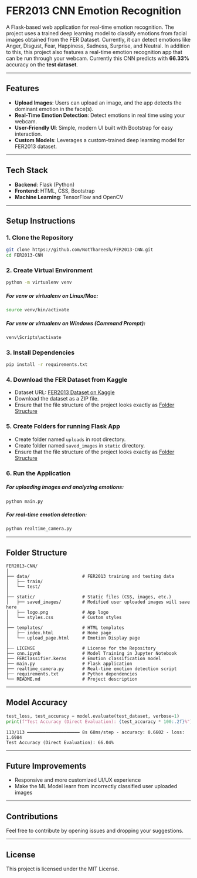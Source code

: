 # FER2013 CNN Emotion Recognition

A Flask-based web application for real-time emotion recognition. The project uses a trained deep learning model to classify emotions from facial images obtained from the FER Dataset. Currently, it can detect emotions like Anger, Disgust, Fear, Happiness, Sadness, Surprise, and Neutral.
In addition to this, this project also features a real-time emotion recognition app that can be run through your webcam. Currently this CNN predicts with **66.33%** accuracy on the **test dataset**.

---
    
## Features
- **Upload Images**: Users can upload an image, and the app detects the dominant emotion in the face(s).  
- **Real-Time Emotion Detection**: Detect emotions in real time using your webcam.  
- **User-Friendly UI**: Simple, modern UI built with Bootstrap for easy interaction.  
- **Custom Models**: Leverages a custom-trained deep learning model for FER2013 dataset.  

---

## Tech Stack  
- **Backend**: Flask (Python)  
- **Frontend**: HTML, CSS, Bootstrap  
- **Machine Learning**: TensorFlow and OpenCV

---

## Setup Instructions  

### 1. Clone the Repository  
```bash
git clone https://github.com/NotThareesh/FER2013-CNN.git
cd FER2013-CNN
```
### 2. Create Virtual Environment
```bash
python -m virtualenv venv
```
##### For venv or virtualenv on Linux/Mac:
```bash
source venv/bin/activate
```
##### For venv or virtualenv on Windows (Command Prompt):
```bash
venv\Scripts\activate
```
### 3. Install Dependencies
```bash
pip install -r requirements.txt
```
### 4. Download the FER Dataset from Kaggle
- Dataset URL: [FER2013 Dataset on Kaggle](https://www.kaggle.com/datasets/msambare/fer2013)
- Download the dataset as a ZIP file.
- Ensure that the file structure of the project looks exactly as [Folder Structure](#folder-structure)
### 5. Create Folders for running Flask App
- Create folder named ```uploads``` in root directory.
- Create folder named ```saved_images``` in ```static``` directory.
- Ensure that the file structure of the project looks exactly as [Folder Structure](#folder-structure)

### 6. Run the Application
##### For uploading images and analyzing emotions:
```bash
python main.py
```
##### For real-time emotion detection:
```bash
python realtime_camera.py
```

---

## Folder Structure
```
FER2013-CNN/
│
├── data/                    # FER2013 training and testing data
│   ├── train/
│   └── test/
│
├── static/                  # Static files (CSS, images, etc.)
│   ├── saved_images/        # Modified user uploaded images will save here
│   ├── logo.png             # App logo
│   └── styles.css           # Custom styles
│
├── templates/               # HTML templates
│   ├── index.html           # Home page
│   └── upload_page.html     # Emotion Display page
│
├── LICENSE                  # License for the Repository
├── cnn.ipynb                # Model Training in Jupyter Notebook
├── FERClassifier.keras      # Emotion classification model 
├── main.py                  # Flask application
├── realtime_camera.py       # Real-time emotion detection script
├── requirements.txt         # Python dependencies
└── README.md                # Project description
```

---

## Model Accuracy
```python
test_loss, test_accuracy = model.evaluate(test_dataset, verbose=1)
print(f"Test Accuracy (Direct Evaluation): {test_accuracy * 100:.2f}%")
```
```
113/113 ━━━━━━━━━━━━━━━━━━━━ 8s 68ms/step - accuracy: 0.6602 - loss: 1.6984
Test Accuracy (Direct Evaluation): 66.04%
```

---

## Future Improvements
- Responsive and more customized UI/UX experience
- Make the ML Model learn from incorrectly classified user uploaded images

---

## Contributions
Feel free to contribute by opening issues and dropping your suggestions.

---

## License
This project is licensed under the MIT License.
